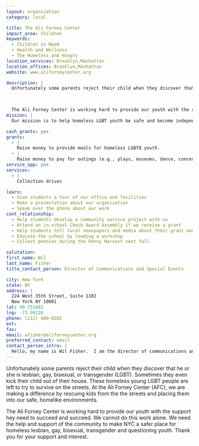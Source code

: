 ```yaml
---
layout: organization
category: local

title: The Ali Forney Center
impact_area: Children
keywords: 
  - Children in Need
  - Health and Wellness
  - The Homeless and Hungry
location_services: Brooklyn,Manhattan
location_offices: Brooklyn,Manhattan
website: www.aliforneycenter.org

description: |
  Unfortunately some parents reject their child when they discover that he or she is lesbian, gay, bisexual, or transgender (LGBT). Sometimes they even kick their child out of their house. These homeless young  LGBT people are left to try to survive on the streets. At the Ali Forney Center (AFC), we are making a difference by rescuing kids from the  the streets and placing them into our safe, homelike environments.

  

  The Ali Forney Center is working hard to provide our youth with the support hey need to succeed and succeed. We cannot do this work alone. We need the help and support of the community to make NYC a safer place for homeless lesbian, gay, bisexual, transgender and questioning youth. Thank you for your support and interest.
mission: |
  Our mission is to help homeless LGBT youth be safe and become independent as they move from adolescence to adulthood

cash_grants: yes
grants: 
  - |
    Raise money to provide meals for homeless LGBTQ youth.
  - |
    Raise money to pay for outings (e.g., plays, museums, dance, concerts and other cultural events) for our homeless youth.
service_opp: yes
services: 
  - |
    Collection drives

learn: 
  - Give students a tour of our office and facilities
  - Make a presentation about our organization
  - Speak over the phone about our work
cont_relationship: 
  - Help students develop a community service project with us
  - Attend an in-school Check Award Assembly if we receive a grant
  - Help students tell local newspapers and media about their grant and/or project with us
  - Educate the school by leading a workshop
  - Collect pennies during the Penny Harvest next fall

salutation: 
first_name: Wil
last_name: Fisher
title_contact_person: Director of Communications and Special Events

city: New York
state: NY
address: |
  224 West 35th Street, Suite 1102  
  New York NY 10001
lat: 40.751881
lng: -73.99128
phone: (212) 400-0282
ext: 
fax: 
email: wfisher@aliforneycenter.org
preferred_contact: email
contact_person_intro: |
  Hello, my name is Wil Fisher.  I am the director of communications and special events and handle all of the media inquiries, special events and donations for the Ali Forney Center.  I have not worked with Common Cents schools before and I have been at The Ali Forney Center for 2 years.
---
```

Unfortunately some parents reject their child when they discover that he or she is lesbian, gay, bisexual, or transgender (LGBT). Sometimes they even kick their child out of their house. These homeless young  LGBT people are left to try to survive on the streets. At the Ali Forney Center (AFC), we are making a difference by rescuing kids from the  the streets and placing them into our safe, homelike environments.



The Ali Forney Center is working hard to provide our youth with the support hey need to succeed and succeed. We cannot do this work alone. We need the help and support of the community to make NYC a safer place for homeless lesbian, gay, bisexual, transgender and questioning youth. Thank you for your support and interest.